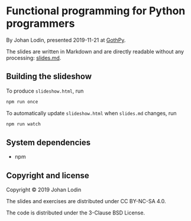 # Functional programming for Python programmers

By Johan Lodin, presented 2019-11-21 at [GothPy](https://www.meetup.com/GothPy/).

The slides are written in Markdown and are directly readable without any processing: [slides.md](slides.md).

## Building the slideshow

To produce `slideshow.html`, run

```bash
npm run once
```

To automatically update `slideshow.html` when `slides.md` changes, run

```bash
npm run watch
```

## System dependencies

* npm

## Copyright and license

Copyright © 2019 Johan Lodin

The slides and exercises are distributed under CC BY-NC-SA 4.0.

The code is distributed under the 3-Clause BSD License.
